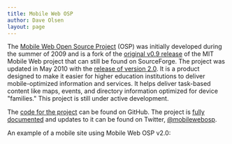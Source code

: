 ```yaml
---
title: Mobile Web OSP
author: Dave Olsen
layout: page
---
```

The [Mobile Web Open Source Project][1] (OSP) was initially developed during the summer of 2009 and is a fork of the [original v0.9 release][2] of the MIT Mobile Web project that can still be found on SourceForge. The project was updated in May 2010 with the [release of version 2.0][3]. It is a product designed to make it easier for higher education institutions to deliver mobile-optimized information and services. It helps deliver task-based content like maps, events, and directory information optimized for device "families." This project is still under active development.

The [code for the project][4] can be found on GitHub. The project is [fully documented][1] and updates to it can be found on Twitter, [@mobilewebosp][5].

An example of a mobile site using Mobile Web OSP v2.0:

 [1]: http://mobilewebosp.pbworks.com
 [2]: http://sourceforge.net/projects/mitmobileweb/
 [3]: http://mobilewebosp.pbworks.com/Version-2-Release-Notes
 [4]: http://github.com/dmolsen/MIT-Mobile-Web
 [5]: http://twitter.com/mobilewebosp